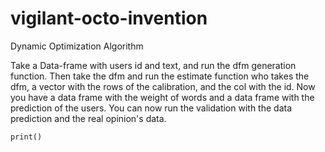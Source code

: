 # vigilant-octo-invention
Dynamic Optimization Algorithm

Take a Data-frame with users id and text, and run the dfm generation function.
Then take the dfm and run the estimate function who takes the dfm, a vector with the rows 
of the calibration, and the col with the id.
Now you have a data frame with the weight of words and a data frame with the prediction 
of the users.
You can now run the validation with the data prediction and the real opinion's data.

```
print()
```